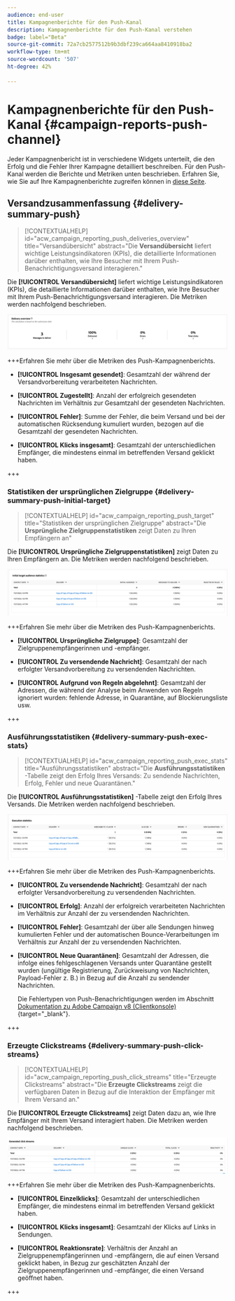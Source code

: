 ```yaml
---
audience: end-user
title: Kampagnenberichte für den Push-Kanal
description: Kampagnenberichte für den Push-Kanal verstehen
badge: label="Beta"
source-git-commit: 72a7cb2577512b9b3dbf239ca664aa8410918ba2
workflow-type: tm+mt
source-wordcount: '507'
ht-degree: 42%

---
```



# Kampagnenberichte für den Push-Kanal {#campaign-reports-push-channel}

Jeder Kampagnenbericht ist in verschiedene Widgets unterteilt, die den Erfolg und die Fehler Ihrer Kampagne detailliert beschreiben. Für den Push-Kanal werden die Berichte und Metriken unten beschrieben. Erfahren Sie, wie Sie auf Ihre Kampagnenberichte zugreifen können in [diese Seite](campaign-reports.md).

## Versandzusammenfassung {#delivery-summary-push}

>[!CONTEXTUALHELP]
>id="acw_campaign_reporting_push_deliveries_overview"
>title="Versandübersicht"
>abstract="Die **Versandübersicht** liefert wichtige Leistungsindikatoren (KPIs), die detaillierte Informationen darüber enthalten, wie Ihre Besucher mit Ihrem Push-Benachrichtigungsversand interagieren."

Die **[!UICONTROL Versandübersicht]** liefert wichtige Leistungsindikatoren (KPIs), die detaillierte Informationen darüber enthalten, wie Ihre Besucher mit Ihrem Push-Benachrichtigungsversand interagieren. Die Metriken werden nachfolgend beschrieben.

![](assets/campaign-reporting-push-summary.png)


+++Erfahren Sie mehr über die Metriken des Push-Kampagnenberichts.

* **[!UICONTROL Insgesamt gesendet]**: Gesamtzahl der während der Versandvorbereitung verarbeiteten Nachrichten.

* **[!UICONTROL Zugestellt]**: Anzahl der erfolgreich gesendeten Nachrichten im Verhältnis zur Gesamtzahl der gesendeten Nachrichten.

* **[!UICONTROL Fehler]**: Summe der Fehler, die beim Versand und bei der automatischen Rücksendung kumuliert wurden, bezogen auf die Gesamtzahl der gesendeten Nachrichten.

* **[!UICONTROL Klicks insgesamt]**: Gesamtzahl der unterschiedlichen Empfänger, die mindestens einmal im betreffenden Versand geklickt haben.

+++

### Statistiken der ursprünglichen Zielgruppe {#delivery-summary-push-initial-target}


>[!CONTEXTUALHELP]
>id="acw_campaign_reporting_push_target"
>title="Statistiken der ursprünglichen Zielgruppe"
>abstract="Die **Ursprüngliche Zielgruppenstatistiken** zeigt Daten zu Ihren Empfängern an"

Die **[!UICONTROL Ursprüngliche Zielgruppenstatistiken]** zeigt Daten zu Ihren Empfängern an. Die Metriken werden nachfolgend beschrieben.

![](assets/campaign-reporting-push-target.png)


+++Erfahren Sie mehr über die Metriken des Push-Kampagnenberichts.

* **[!UICONTROL Ursprüngliche Zielgruppe]**: Gesamtzahl der Zielgruppenempfängerinnen und -empfänger.

* **[!UICONTROL Zu versendende Nachricht]**: Gesamtzahl der nach erfolgter Versandvorbereitung zu versendenden Nachrichten.

* **[!UICONTROL Aufgrund von Regeln abgelehnt]**: Gesamtzahl der Adressen, die während der Analyse beim Anwenden von Regeln ignoriert wurden: fehlende Adresse, in Quarantäne, auf Blockierungsliste usw.

+++

### Ausführungsstatistiken {#delivery-summary-push-exec-stats}

>[!CONTEXTUALHELP]
>id="acw_campaign_reporting_push_exec_stats"
>title="Ausführungsstatistiken"
>abstract="Die **Ausführungsstatistiken** -Tabelle zeigt den Erfolg Ihres Versands: Zu sendende Nachrichten, Erfolg, Fehler und neue Quarantänen."

Die **[!UICONTROL Ausführungsstatistiken]** -Tabelle zeigt den Erfolg Ihres Versands. Die Metriken werden nachfolgend beschrieben.

![](assets/campaign-reporting-push-exec.png)


+++Erfahren Sie mehr über die Metriken des Push-Kampagnenberichts.

* **[!UICONTROL Zu versendende Nachricht]**: Gesamtzahl der nach erfolgter Versandvorbereitung zu versendenden Nachrichten.

* **[!UICONTROL Erfolg]**: Anzahl der erfolgreich verarbeiteten Nachrichten im Verhältnis zur Anzahl der zu versendenden Nachrichten.

* **[!UICONTROL Fehler]**: Gesamtzahl der über alle Sendungen hinweg kumulierten Fehler und der automatischen Bounce-Verarbeitungen im Verhältnis zur Anzahl der zu versendenden Nachrichten.

* **[!UICONTROL Neue Quarantänen]**: Gesamtzahl der Adressen, die infolge eines fehlgeschlagenen Versands unter Quarantäne gestellt wurden (ungültige Registrierung, Zurückweisung von Nachrichten, Payload-Fehler z. B.) in Bezug auf die Anzahl zu sendender Nachrichten.

  Die Fehlertypen von Push-Benachrichtigungen werden im Abschnitt [Dokumentation zu Adobe Campaign v8 (Clientkonsole)](https://experienceleague.adobe.com/docs/campaign/campaign-v8/send/failures/delivery-failures.html#push-error-types){target="_blank"}.

+++

### Erzeugte Clickstreams {#delivery-summary-push-click-streams}

>[!CONTEXTUALHELP]
>id="acw_campaign_reporting_push_click_streams"
>title="Erzeugte Clickstreams"
>abstract="Die **Erzeugte Clickstreams** zeigt die verfügbaren Daten in Bezug auf die Interaktion der Empfänger mit Ihrem Versand an."

Die **[!UICONTROL Erzeugte Clickstreams]** zeigt Daten dazu an, wie Ihre Empfänger mit Ihrem Versand interagiert haben. Die Metriken werden nachfolgend beschrieben.

![](assets/campaign-reporting-push-clicks.png)

+++Erfahren Sie mehr über die Metriken des Push-Kampagnenberichts.

* **[!UICONTROL Einzelklicks]**: Gesamtzahl der unterschiedlichen Empfänger, die mindestens einmal im betreffenden Versand geklickt haben.

* **[!UICONTROL Klicks insgesamt]**: Gesamtzahl der Klicks auf Links in Sendungen.

* **[!UICONTROL Reaktionsrate]**: Verhältnis der Anzahl an Zielgruppenempfängerinnen und -empfängern, die auf einen Versand geklickt haben, in Bezug zur geschätzten Anzahl der Zielgruppenempfängerinnen und -empfänger, die einen Versand geöffnet haben.

+++
